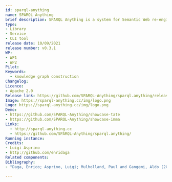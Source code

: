 ```yaml
---
id: sparql-anything
name: SPARQL Anything
brief description: SPARQL Anything is a system for Semantic Web re-engineering that allows to query non-RDF files as-if they are in RDF.
type: 
- Library
- Service
- CLI tool
release date: 10/09/2021
release number: v0.3.1
WP: 
- WP1
- WP2
Pilot:
Keywords:
  - knowledge graph construction
Changelog:
Licence:
- Apache 2.0
Release link: https://github.com/SPARQL-Anything/sparql.anything/releases/tag/v0.3.1
Image: https://sparql-anything.cc/img/logo.png
Logo: https://sparql-anything.cc/img/logo.png
Demo:
- https://github.com/SPARQL-Anything/showcase-tate
- https://github.com/SPARQL-Anything/showcase-imma
Links: 
  - http://sparql-anything.cc
  - https://github.com/SPARQL-Anything/sparql.anything/
Running instance:
Credits: 
- Luigi Asprino
- http://github.com/enridaga
Related components:  
Bibliography: 
- "Daga, Enrico; Asprino, Luigi; Mulholland, Paul and Gangemi, Aldo (2021). Facade-X: An Opinionated Approach to SPARQL Anything. In: Alam, Mehwish; Groth, Paul; de Boer, Victor; Pellegrini, Tassilo and Pandit, Harshvardhan J. eds. Volume 53: Further with Knowledge Graphs, Volume 53. IOS Press, pp. 58–73. http://oro.open.ac.uk/78973/1/78973.pdf"

--- 
```

